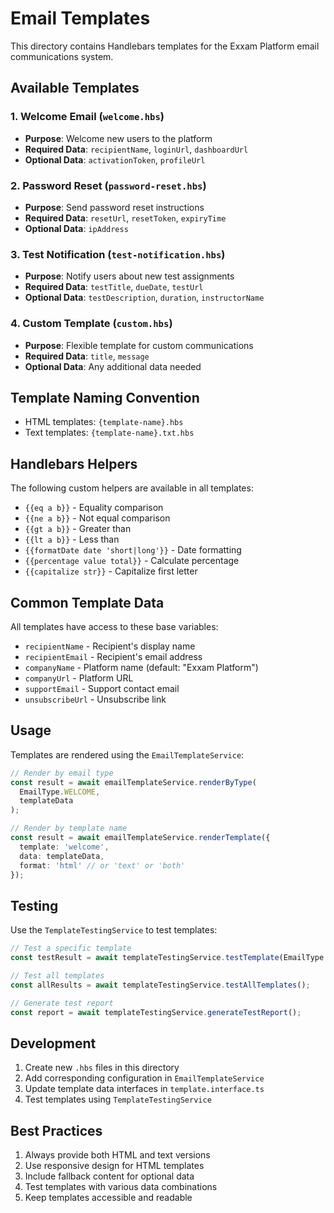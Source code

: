 # Email Templates

This directory contains Handlebars templates for the Exxam Platform email communications system.

## Available Templates

### 1. Welcome Email (`welcome.hbs`)
- **Purpose**: Welcome new users to the platform
- **Required Data**: `recipientName`, `loginUrl`, `dashboardUrl`
- **Optional Data**: `activationToken`, `profileUrl`

### 2. Password Reset (`password-reset.hbs`)
- **Purpose**: Send password reset instructions
- **Required Data**: `resetUrl`, `resetToken`, `expiryTime`
- **Optional Data**: `ipAddress`

### 3. Test Notification (`test-notification.hbs`)
- **Purpose**: Notify users about new test assignments
- **Required Data**: `testTitle`, `dueDate`, `testUrl`
- **Optional Data**: `testDescription`, `duration`, `instructorName`

### 4. Custom Template (`custom.hbs`)
- **Purpose**: Flexible template for custom communications
- **Required Data**: `title`, `message`
- **Optional Data**: Any additional data needed

## Template Naming Convention

- HTML templates: `{template-name}.hbs`
- Text templates: `{template-name}.txt.hbs`

## Handlebars Helpers

The following custom helpers are available in all templates:

- `{{eq a b}}` - Equality comparison
- `{{ne a b}}` - Not equal comparison
- `{{gt a b}}` - Greater than
- `{{lt a b}}` - Less than
- `{{formatDate date 'short|long'}}` - Date formatting
- `{{percentage value total}}` - Calculate percentage
- `{{capitalize str}}` - Capitalize first letter

## Common Template Data

All templates have access to these base variables:

- `recipientName` - Recipient's display name
- `recipientEmail` - Recipient's email address
- `companyName` - Platform name (default: "Exxam Platform")
- `companyUrl` - Platform URL
- `supportEmail` - Support contact email
- `unsubscribeUrl` - Unsubscribe link

## Usage

Templates are rendered using the `EmailTemplateService`:

```typescript
// Render by email type
const result = await emailTemplateService.renderByType(
  EmailType.WELCOME,
  templateData
);

// Render by template name
const result = await emailTemplateService.renderTemplate({
  template: 'welcome',
  data: templateData,
  format: 'html' // or 'text' or 'both'
});
```

## Testing

Use the `TemplateTestingService` to test templates:

```typescript
// Test a specific template
const testResult = await templateTestingService.testTemplate(EmailType.WELCOME);

// Test all templates
const allResults = await templateTestingService.testAllTemplates();

// Generate test report
const report = await templateTestingService.generateTestReport();
```

## Development

1. Create new `.hbs` files in this directory
2. Add corresponding configuration in `EmailTemplateService`
3. Update template data interfaces in `template.interface.ts`
4. Test templates using `TemplateTestingService`

## Best Practices

1. Always provide both HTML and text versions
2. Use responsive design for HTML templates
3. Include fallback content for optional data
4. Test templates with various data combinations
5. Keep templates accessible and readable 